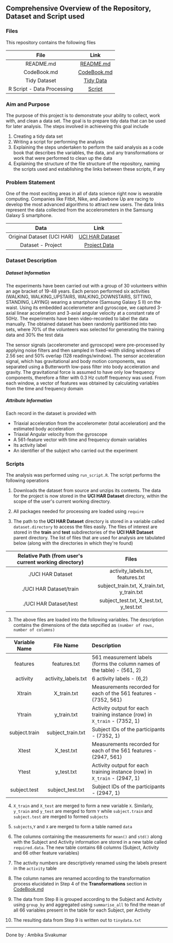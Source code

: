 ## Comprehensive Overview of the Repository, Dataset and Script used 

### Files
This repository contains the following files

|     File                   |    Link     |
|:--------------------------:|:-----------:|
| README.md                  | [README.md](README.md)
| CodeBook.md                | [CodeBook.md](CodeBook.md) 
| Tidy Dataset               | [Tidy Data](tidydata.txt)
| R Script - Data Processing | [Script](run_analysis.R)

### Aim and Purpose
The purpose of this project is to demonstrate your ability to collect, work with, and clean a data set. The goal is to prepare tidy data that can be used for later analysis. The steps involved in achieveing this goal include

1. Creating a tidy data set 
2. Writing a script for performing the analysis
3. Explaining the steps undertaken to perform the said analysis as a code book that describes the variables, the data, and any transformations or work that were performed to clean up the data
4. Explaining the structure of the file structure of the repository, naming the scripts used and establishing the links between these scripts, if any

### Problem Statement
One of the most exciting areas in all of data science right now is wearable computing. Companies like Fitbit, Nike, and Jawbone Up are racing to develop the most advanced algorithms to attract new users. The data links represent the data collected from the accelerometers in the Samsung Galaxy S smartphone.

|     Data                   |    Link           |
|:--------------------------:|:-----------------:|
| Original Dataset (UCI HAR) |  [UCI HAR Dataset](http://archive.ics.uci.edu/ml/datasets/Human+Activity+Recognition+Using+Smartphones)       
| Dataset - Project          |  [Project Data](https://d396qusza40orc.cloudfront.net/getdata%2Fprojectfiles%2FUCI%20HAR%20Dataset.zip)

### Dataset Description

##### Dataset Information

The experiments have been carried out with a group of 30 volunteers within an age bracket of 19-48 years. Each person performed six activities (WALKING, WALKING_UPSTAIRS, WALKING_DOWNSTAIRS, SITTING, STANDING, LAYING) wearing a smartphone (Samsung Galaxy S II) on the waist. Using its embedded accelerometer and gyroscope, we captured 3-axial linear acceleration and 3-axial angular velocity at a constant rate of 50Hz. The experiments have been video-recorded to label the data manually. The obtained dataset has been randomly partitioned into two sets, where 70% of the volunteers was selected for generating the training data and 30% the test data

The sensor signals (accelerometer and gyroscope) were pre-processed by applying noise filters and then sampled in fixed-width sliding windows of 2.56 sec and 50% overlap (128 readings/window). The sensor acceleration signal, which has gravitational and body motion components, was separated using a Butterworth low-pass filter into body acceleration and gravity. The gravitational force is assumed to have only low frequency components, therefore a filter with 0.3 Hz cutoff frequency was used. From each window, a vector of features was obtained by calculating variables from the time and frequency domain

##### Attribute Information

Each record in the dataset is provided with 

- Triaxial acceleration from the accelerometer (total acceleration) and the estimated body acceleration
- Triaxial Angular velocity from the gyroscope
- A 561-feature vector with time and frequency domain variables
- Its activity label
- An identifier of the subject who carried out the experiment

### Scripts

The analysis was performed using ```run_script.R```. The script performs the following operations

1. Downloads the dataset from source and unzips its contents. The data for the project is now stored in the **UCI HAR Dataset** directory, within the scope of the user's current working directory. 

2. All packages needed for processing are loaded using ```require```

3. The path to the **UCI HAR Dataset** directory is stored in a variable called ```dataset.directory``` to access the files easily. The files of interest are stored in the **train** and **test** subdirectories of the **UCI HAR Dataset** parent directory. The list of files that are used for analysis are tabulated below (along with the directories in which they're found)

|     Relative Path (from user's current working directory) |               Files                              |
|:---------------------------------------------------------:|:------------------------------------------------:|
| ./UCI HAR Dataset                                         | activity_labels.txt, features.txt                |
| ./UCI HAR Dataset/train                                   | subject_train.txt, X_train.txt, y_train.txt      |
| ./UCI HAR Dataset/test                                    | subject_test.txt, X_test.txt, y_test.txt         |

3. The above files are loaded into the following variables. The description contains the dimensions of the data sepcified as ```(number of rows, number of columns)```

|     Variable Name                   |  File Name          |                       Description                                             |
|:-----------------------------------:|:-------------------:|:------------------------------------------------------------------------------|
| features                            | features.txt        | 561 measurement labels (forms the column names of the table) - (561, 2)       |
| activity                            | activity_labels.txt | 6 activity labels  - (6,2)                                                    |
| Xtrain                              | X_train.txt         | Measurements recorded for each of the 561 features - (7352, 561)              |
| Ytrain                              | y_train.txt         | Activity output for each training instance (row) in ```X_train``` - (7352, 1) |
| subject.train                       | subject_train.txt   | Subject IDs of the participants - (7352, 1)                                   |
| Xtest                               | X_test.txt          | Measurements recorded for each of the 561 features - (2947, 561)              |
| Ytest                               | y_test.txt          | Activity output for each training instance (row) in ```X_train``` - (2947, 1) |
| subject.test                        | subject_test.txt    | Subject IDs of the participants - (2947, 1)                                   |

4. ```X_train``` and ```X_test``` are merged to form a new variable ```X```. Similarly, ```y_train``` and ```y_test``` are merged to form ```Y``` while ```subject.train``` and ```subject.test``` are merged to formed ```subjects```

5. ```subjects```,```Y``` and ```X``` are merged to form a table named ```data```

6. The columns containing the measurements for ```mean()``` and ```std()``` along with the Subject and Activity information are stored in a new table called ```required.data```. The new table contains 68 columns (Subject, Activity and 66 other feature variables)

7. The activity numbers are descriptively renamed using the labels present in the ```activity``` table

8. The column names are renamed according to the transformation process elucidated in Step 4 of the **Transformations** section in [CodeBook.md](CodeBook.md) 

9. The data from Step 8 is grouped according to the Subject and Activity using ```group_by``` and aggregated using ```summarise_all``` to find the mean of all 66 variables present in the table for each Subject, per Activity

10. The resulting data from Step 9 is written out to ```tinydata.txt```

********************
Done by : Ambika Sivakumar








